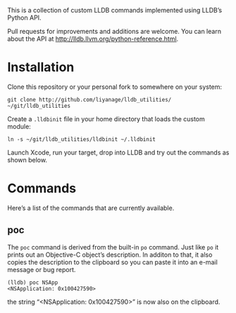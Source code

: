 This is a collection of custom LLDB commands implemented using LLDB’s Python API.

Pull requests for improvements and additions are welcome. You can learn about the API at http://lldb.llvm.org/python-reference.html.

# Installation

Clone this repository or your personal fork to somewhere on your system:

    git clone http://github.com/liyanage/lldb_utilities/ ~/git/lldb_utilities

Create a `.lldbinit` file in your home directory that loads the custom module:

    ln -s ~/git/lldb_utilities/lldbinit ~/.lldbinit

Launch Xcode, run your target, drop into LLDB and try out the commands as shown below.

# Commands

Here’s a list of the commands that are currently available.

## poc

The `poc` command is derived from the built-in `po` command. Just like `po` it prints out
an Objective-C object’s description. In additon to that, it also copies the description
to the clipboard so you can paste it into an e-mail message or bug report.

    (lldb) poc NSApp
    <NSApplication: 0x100427590>

the string “&lt;NSApplication: 0x100427590>” is now also on the clipboard.


